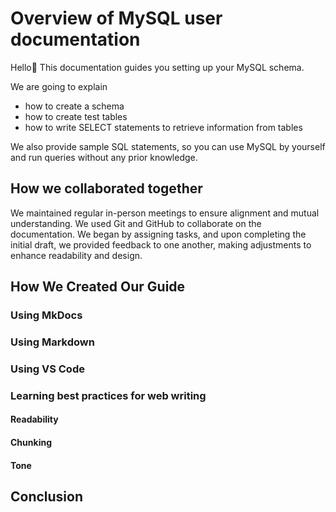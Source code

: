 # Overview of MySQL user documentation

Hello👋
This documentation guides you setting up your MySQL schema. 

We are going to explain
- how to create a schema
- how to create test tables
- how to write SELECT statements to retrieve information from tables 

We also provide sample SQL statements, so you can use MySQL by yourself and run queries without any prior knowledge.


## How we collaborated together

We maintained regular in-person meetings to ensure alignment and mutual understanding.
We used Git and GitHub to collaborate on the documentation. We began by assigning tasks, and upon completing the initial draft, we provided feedback to one another, making adjustments to enhance readability and design.


## How We Created Our Guide
### Using MkDocs
### Using Markdown
### Using VS Code
### Learning best practices for web writing
#### Readability
#### Chunking
#### Tone

## Conclusion